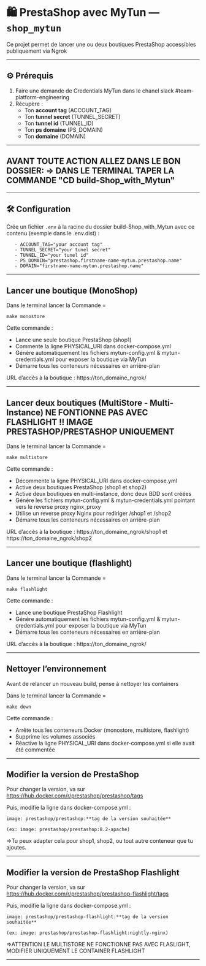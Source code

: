 # 🛍️ PrestaShop avec MyTun — `shop_mytun`

Ce projet permet de lancer une ou deux boutiques PrestaShop accessibles publiquement via Ngrok

---

## ⚙️ Prérequis

1. Faire une demande de Credentials MyTun dans le chanel slack #team-platform-engineering
2. Récupère :
   - Ton **account tag** (ACCOUNT_TAG)
   - Ton **tunnel secret** (TUNNEL_SECRET) 
   - Ton **tunnel id** (TUNNEL_ID)
   - Ton **ps domaine** (PS_DOMAIN) 
   - Ton **domaine** (DOMAIN) 

---

##  AVANT TOUTE ACTION ALLEZ DANS LE BON DOSSIER: => DANS LE TERMINAL TAPER LA COMMANDE "CD build-Shop_with_Mytun"

---

## 🛠️ Configuration

Crée un fichier `.env` à la racine du dossier build-Shop_with_Mytun avec ce contenu (exemple dans le .env.dist) :

```
   - ACCOUNT_TAG="your account tag"
   - TUNNEL_SECRET="your tunel secret"
   - TUNNEL_ID="your tunel id"
   - PS_DOMAIN="prestashop.firstname-name-mytun.prestashop.name"
   - DOMAIN="firstname-name-mytun.prestashop.name"
```
---

## Lancer une boutique (MonoShop)

Dans le terminal lancer la Commande = 

```make monostore```
      
Cette commande :
   - Lance une seule boutique PrestaShop (shop1)
   - Commente la ligne PHYSICAL_URI dans docker-compose.yml
   - Génère automatiquement les fichiers mytun-config.yml & mytun-credentials.yml pour exposer la boutique via MyTun
   - Démarre tous les conteneurs nécessaires en arrière-plan

URL d’accès à la boutique : https://ton_domaine_ngrok/

---

## Lancer deux boutiques (MultiStore - Multi-Instance) NE FONTIONNE PAS AVEC FLASHLIGHT !! IMAGE PRESTASHOP/PRESTASHOP UNIQUEMENT

Dans le terminal lancer la Commande = 

```make multistore```

Cette commande :
   - Décommente la ligne PHYSICAL_URI dans docker-compose.yml
   - Active deux boutiques PrestaShop (shop1 et shop2)
   - Active deux boutiques en multi-instance, donc deux BDD sont créées
   - Génère les fichiers mytun-config.yml & mytun-credentials.yml pointant vers le reverse proxy nginx_proxy
   - Utilise un reverse proxy Nginx pour rediriger /shop1 et /shop2
   - Démarre tous les conteneurs nécessaires en arrière-plan

URL d’accès à la boutique : https://ton_domaine_ngrok/shop1 et https://ton_domaine_ngrok/shop2

---

## Lancer une boutique (flashlight)

Dans le terminal lancer la Commande = 

```make flashlight```
      
Cette commande :
   - Lance une boutique PrestaShop Flashlight
   - Génère automatiquement les fichiers mytun-config.yml & mytun-credentials.yml pour exposer la boutique via MyTun
   - Démarre tous les conteneurs nécessaires en arrière-plan

URL d’accès à la boutique : https://ton_domaine_ngrok/

---

## Nettoyer l’environnement

Avant de relancer un nouveau build, pense à nettoyer les containers

Dans le terminal lancer la Commande = 

```make down```

Cette commande :
   - Arrête tous les conteneurs Docker (monostore, multistore, flashlight)
   - Supprime les volumes associés
   - Réactive la ligne PHYSICAL_URI dans docker-compose.yml si elle avait été commentée

---

## Modifier la version de PrestaShop

Pour changer la version, va sur https://hub.docker.com/r/prestashop/prestashop/tags

Puis, modifie la ligne dans docker-compose.yml :

```
image: prestashop/prestashop:**tag de la version souhaitée**

(ex: image: prestashop/prestashop:8.2-apache)
``` 

=>Tu peux adapter cela pour shop1, shop2, ou tout autre conteneur que tu ajoutes.

---

## Modifier la version de PrestaShop Flashlight

Pour changer la version, va sur https://hub.docker.com/r/prestashop/prestashop-flashlight/tags

Puis, modifie la ligne dans docker-compose.yml :

```
image: prestashop/prestashop-flashlight:**tag de la version souhaitée**

(ex: image: prestashop/prestashop-flashlight:nightly-nginx)
``` 

=>ATTENTION LE MULTISTORE NE FONCTIONNE PAS AVEC FLASLIGHT, MODIFIER UNIQUEMENT LE CONTAINER FLASHLIGHT

---
